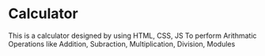 # Calculator
This is a calculator designed by using HTML, CSS, JS
To perform Arithmatic Operations like Addition, Subraction, Multiplication, Division, Modules
